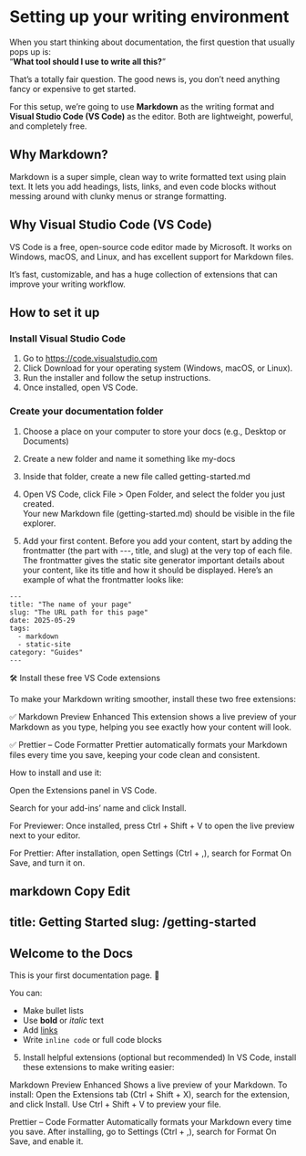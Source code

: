 # Setting up your writing environment
When you start thinking about documentation, the first question that usually pops up is:  
“**What tool should I use to write all this?**”

That’s a totally fair question. The good news is, you don’t need anything fancy or expensive to get started.  

For this setup, we’re going to use **Markdown** as the writing format and **Visual Studio Code (VS Code)** as the editor. Both are lightweight, powerful, and completely free.

## Why Markdown?
Markdown is a super simple, clean way to write formatted text using plain text. It lets you add headings, lists, links, and even code blocks without messing around with clunky menus or strange formatting.  

## Why Visual Studio Code (VS Code)
VS Code is a free, open-source code editor made by Microsoft. It works on Windows, macOS, and Linux, and has excellent support for Markdown files.

It’s fast, customizable, and has a huge collection of extensions that can improve your writing workflow.

## How to set it up
### Install Visual Studio Code  
1. Go to https://code.visualstudio.com
2. Click Download for your operating system (Windows, macOS, or Linux).
3. Run the installer and follow the setup instructions.
4. Once installed, open VS Code.

### Create your documentation folder  
1. Choose a place on your computer to store your docs (e.g., Desktop or Documents)
2. Create a new folder and name it something like my-docs
3. Inside that folder, create a new file called getting-started.md

3. Open VS Code, click File > Open Folder, and select the folder you just created.  
   Your new Markdown file (getting-started.md) should be visible in the file explorer.  
4. Add your first content.
Before you add your content, start by adding the frontmatter (the part with ---, title, and slug) at the very top of each file. The frontmatter gives the static site generator important details about your content, like its title and how it should be displayed.
Here’s an example of what the frontmatter looks like:
```
---
title: "The name of your page"
slug: "The URL path for this page"
date: 2025-05-29
tags:
  - markdown
  - static-site
category: "Guides"
--- 
```
🛠️ Install these free VS Code extensions

To make your Markdown writing smoother, install these two free extensions:

✅ Markdown Preview Enhanced
This extension shows a live preview of your Markdown as you type, helping you see exactly how your content will look.

✅ Prettier – Code Formatter
Prettier automatically formats your Markdown files every time you save, keeping your code clean and consistent.

How to install and use it:

Open the Extensions panel in VS Code.

Search for your add-ins’ name and click Install.

For Previewer: Once installed, press Ctrl + Shift + V to open the live preview next to your editor.

For Prettier: After installation, open Settings (Ctrl + ,), search for Format On Save, and turn it on.





















markdown
Copy
Edit
---
title: Getting Started
slug: /getting-started
---

## Welcome to the Docs

This is your first documentation page. 🎉

You can:
- Make bullet lists
- Use **bold** or *italic* text
- Add [links](https://example.com)
- Write `inline code` or full code blocks
5. Install helpful extensions (optional but recommended)
In VS Code, install these extensions to make writing easier:

Markdown Preview Enhanced
Shows a live preview of your Markdown.
To install: Open the Extensions tab (Ctrl + Shift + X), search for the extension, and click Install.
Use Ctrl + Shift + V to preview your file.

Prettier – Code Formatter
Automatically formats your Markdown every time you save.
After installing, go to Settings (Ctrl + ,), search for Format On Save, and enable it.

